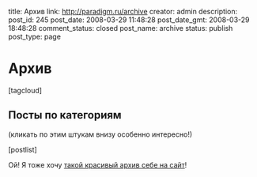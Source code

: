 title: Архив
link: http://paradigm.ru/archive
creator: admin
description: 
post_id: 245
post_date: 2008-03-29 11:48:28
post_date_gmt: 2008-03-29 18:48:28
comment_status: closed
post_name: archive
status: publish
post_type: page

# Архив

[tagcloud]

## Посты по категориям

(кликать по этим штукам внизу особенно интересно!)

[postlist]

Ой! Я тоже хочу [такой красивый архив себе на сайт](/wp-postlist)!